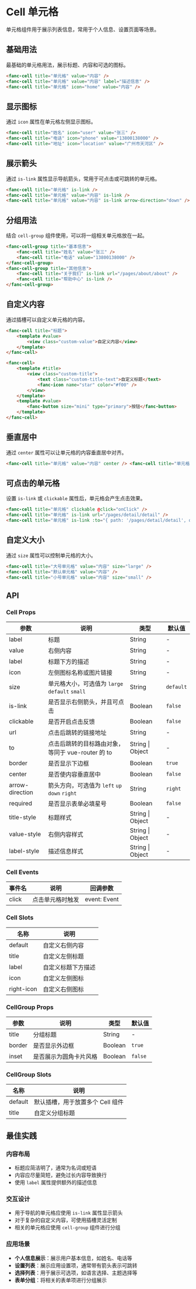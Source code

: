 # Cell 单元格

单元格组件用于展示列表信息，常用于个人信息、设置页面等场景。

## 基础用法

最基础的单元格用法，展示标题、内容和可选的图标。

```html
<fanc-cell title="单元格" value="内容" />
<fanc-cell title="单元格" value="内容" label="描述信息" />
<fanc-cell title="单元格" icon="home" value="内容" />
```

## 显示图标

通过 `icon` 属性在单元格左侧显示图标。

```html
<fanc-cell title="姓名" icon="user" value="张三" />
<fanc-cell title="电话" icon="phone" value="13800138000" />
<fanc-cell title="地址" icon="location" value="广州市天河区" />
```

## 展示箭头

通过 `is-link` 属性显示导航箭头，常用于可点击或可跳转的单元格。

```html
<fanc-cell title="单元格" is-link />
<fanc-cell title="单元格" value="内容" is-link />
<fanc-cell title="单元格" value="内容" is-link arrow-direction="down" />
```

## 分组用法

结合 `cell-group` 组件使用，可以将一组相关单元格放在一起。

```html
<fanc-cell-group title="基本信息">
    <fanc-cell title="姓名" value="张三" />
    <fanc-cell title="电话" value="13800138000" />
</fanc-cell-group>
<fanc-cell-group title="其他信息">
    <fanc-cell title="关于我们" is-link url="/pages/about/about" />
    <fanc-cell title="帮助中心" is-link />
</fanc-cell-group>
```

## 自定义内容

通过插槽可以自定义单元格的内容。

```html
<fanc-cell title="标题">
    <template #value>
        <view class="custom-value">自定义内容</view>
    </template>
</fanc-cell>

<fanc-cell>
    <template #title>
        <view class="custom-title">
            <text class="custom-title-text">自定义标题</text>
            <fanc-icon name="star" color="#f00" />
        </view>
    </template>
    <template #value>
        <fanc-button size="mini" type="primary">按钮</fanc-button>
    </template>
</fanc-cell>
```

## 垂直居中

通过 `center` 属性可以让单元格的内容垂直居中对齐。

```html
<fanc-cell title="单元格" value="内容" center /> <fanc-cell title="单元格" label="描述信息" value="内容" center />
```

## 可点击的单元格

设置 `is-link` 或 `clickable` 属性后，单元格会产生点击效果。

```html
<fanc-cell title="单元格" clickable @click="onClick" />
<fanc-cell title="单元格" is-link url="/pages/detail/detail" />
<fanc-cell title="单元格" is-link :to="{ path: '/pages/detail/detail', query: { id: 1 } }" />
```

## 自定义大小

通过 `size` 属性可以控制单元格的大小。

```html
<fanc-cell title="大号单元格" value="内容" size="large" />
<fanc-cell title="默认单元格" value="内容" />
<fanc-cell title="小号单元格" value="内容" size="small" />
```

## API

### Cell Props

| 参数            | 说明                                              | 类型             | 默认值    |
| --------------- | ------------------------------------------------- | ---------------- | --------- |
| label           | 标题                                              | String           | -         |
| value           | 右侧内容                                          | String           | -         |
| label           | 标题下方的描述                                    | String           | -         |
| icon            | 左侧图标名称或图片链接                            | String           | -         |
| size            | 单元格大小，可选值为 `large` `default` `small`    | String           | `default` |
| is-link         | 是否显示右侧箭头，并且可点击                      | Boolean          | `false`   |
| clickable       | 是否开启点击反馈                                  | Boolean          | `false`   |
| url             | 点击后跳转的链接地址                              | String           | -         |
| to              | 点击后跳转的目标路由对象，等同于 vue-router 的 to | String \| Object | -         |
| border          | 是否显示下边框                                    | Boolean          | `true`    |
| center          | 是否使内容垂直居中                                | Boolean          | `false`   |
| arrow-direction | 箭头方向，可选值为 `left` `up` `down` `right`     | String           | `right`   |
| required        | 是否显示表单必填星号                              | Boolean          | `false`   |
| title-style     | 标题样式                                          | String \| Object | -         |
| value-style     | 右侧内容样式                                      | String \| Object | -         |
| label-style     | 描述信息样式                                      | String \| Object | -         |

### Cell Events

| 事件名 | 说明             | 回调参数     |
| ------ | ---------------- | ------------ |
| click  | 点击单元格时触发 | event: Event |

### Cell Slots

| 名称       | 说明               |
| ---------- | ------------------ |
| default    | 自定义右侧内容     |
| title      | 自定义左侧标题     |
| label      | 自定义标题下方描述 |
| icon       | 自定义左侧图标     |
| right-icon | 自定义右侧图标     |

### CellGroup Props

| 参数   | 说明                   | 类型    | 默认值  |
| ------ | ---------------------- | ------- | ------- |
| title  | 分组标题               | String  | -       |
| border | 是否显示外边框         | Boolean | `true`  |
| inset  | 是否展示为圆角卡片风格 | Boolean | `false` |

### CellGroup Slots

| 名称    | 说明                             |
| ------- | -------------------------------- |
| default | 默认插槽，用于放置多个 Cell 组件 |
| title   | 自定义分组标题                   |

## 最佳实践

### 内容布局

-   标题应简洁明了，通常为名词或短语
-   内容应尽量简短，避免过长内容导致换行
-   使用 `label` 属性提供额外的描述信息

### 交互设计

-   用于导航的单元格应使用 `is-link` 属性显示箭头
-   对于复杂的自定义内容，可使用插槽灵活定制
-   相关的单元格应使用 `cell-group` 组件进行分组

### 应用场景

-   **个人信息展示**：展示用户基本信息，如姓名、电话等
-   **设置列表**：展示应用设置项，通常带有箭头表示可跳转
-   **选择列表**：用于展示可选项，如语言选择、主题选择等
-   **表单分组**：将相关的表单项进行分组展示
